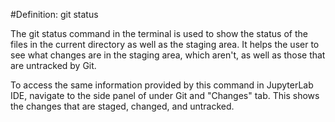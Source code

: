 #Definition: git status

The git status command in the terminal is used to show the status of the files in the current directory as well as the staging area. It helps the user to see what changes are in the staging area, which aren't, as well as those that are untracked by Git.

To access the same information provided by this command in JupyterLab IDE, navigate to the side panel of under Git and "Changes" tab. This shows the changes that are staged, changed, and untracked.